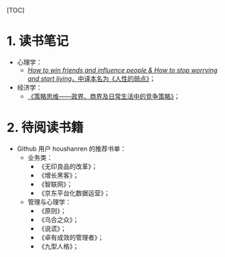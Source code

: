 [TOC]

# 1. 读书笔记

- 心理学：
  - [*How to win friends and influence people & How to stop worrying and start living*，中译本名为《人性的弱点》](./HumanWeakness.md)；
- 经济学：
  - [《策略思维——政界、商界及日常生活中的竞争策略》](./Thinking_Strategically.md)；



# 2. 待阅读书籍

- Github 用户 houshanren 的推荐书单：
  - 业务类：
    - 《无印良品的改革》；
    - 《增长黑客》；
    - 《智联网》；
    - 《京东平台化数据运营》；
  - 管理与心理学：
    - 《原则》；
    - 《乌合之众》；
    - 《说谎》；
    - 《卓有成效的管理者》；
    - 《九型人格》；